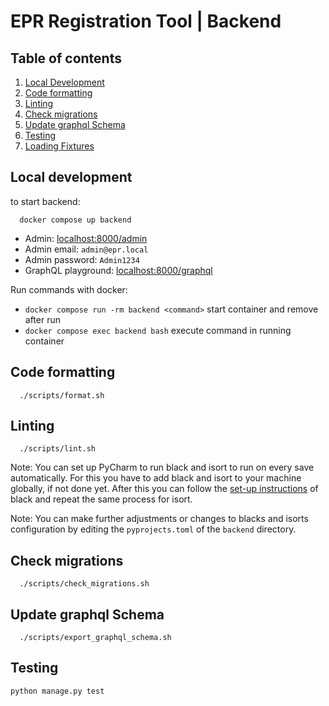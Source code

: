 # EPR Registration Tool | Backend

## Table of contents
1. [Local Development](#local-development)
2. [Code formatting](#code-formatting)
3. [Linting](#linting)
3. [Check migrations](#check-migrations)
3. [Update graphql Schema](#update-graphql-schema)
4. [Testing](#testing)
5. [Loading Fixtures](#loading-fixtures)


## Local development
to start backend:

      docker compose up backend

- Admin: [localhost:8000/admin]()
- Admin email: `admin@epr.local`  
- Admin password: `Admin1234`
- GraphQL playground: [localhost:8000/graphql]()


Run commands with docker:
- `docker compose run -rm backend <command>` start container and remove after run
- `docker compose exec backend bash` execute command in running container

## Code formatting

      ./scripts/format.sh

## Linting

      ./scripts/lint.sh

Note:
You can set up PyCharm to run black and isort to run on every save automatically.
For this you have to add black and isort to your machine globally, if not done yet.
After this you can follow the [set-up instructions](https://black.readthedocs.io/en/stable/integrations/editors.html#pycharm-intellij-idea) of black and repeat the same process for isort.

Note:
You can make further adjustments or changes to blacks and isorts configuration by editing the `pyprojects.toml` of the `backend` directory.


## Check migrations

      ./scripts/check_migrations.sh

## Update graphql Schema

      ./scripts/export_graphql_schema.sh

## Testing

    python manage.py test
